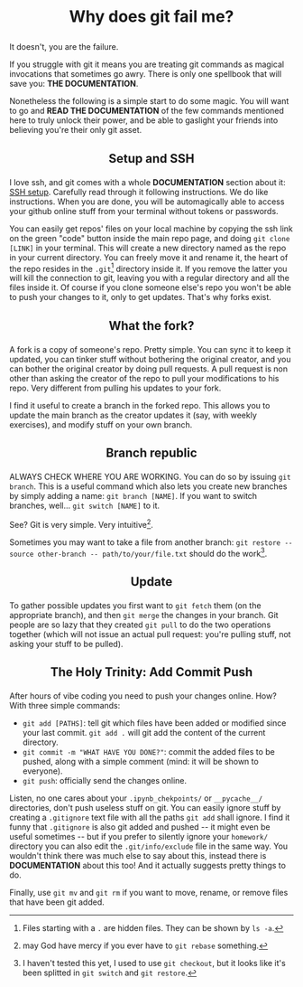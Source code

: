 # <p align='center'> Why does git fail me? </p>
It doesn't, you are the failure.

If you struggle with git it means you are treating git commands as magical invocations that sometimes go awry. There is only one spellbook that will save you: **THE DOCUMENTATION**.

Nonetheless the following is a simple start to do some magic. You will want to go and **READ THE DOCUMENTATION** of the few commands mentioned here to truly unlock their power, and be able to gaslight your friends into believing you're their only git asset.

## <p align='center'> Setup and SSH </p>
I love ssh, and git comes with a whole **DOCUMENTATION** section about it: [SSH setup](https://docs.github.com/en/authentication/connecting-to-github-with-ssh). Carefully read through it following instructions. We do like instructions. When you are done, you will be automagically able to access your github online stuff from your terminal without tokens or passwords.

You can easily get repos' files on your local machine by copying the ssh link on the green "code" button inside the main repo page, and doing `git clone [LINK]` in your terminal. This will create a new directory named as the repo in your current directory. You can freely move it and rename it, the heart of the repo resides in the `.git`[^2] directory inside it. If you remove the latter you will kill the connection to git, leaving you with a regular directory and all the files inside it. Of course if you clone someone else's repo you won't be able to push your changes to it, only to get updates. That's why forks exist.
[^2]: Files starting with a `.` are hidden files. They can be shown by `ls -a`.

## <p align='center'> What the fork? </p>
A fork is a copy of someone's repo. Pretty simple. You can sync it to keep it updated, you can tinker stuff without bothering the original creator, and you can bother the original creator by doing pull requests. A pull request is non other than asking the creator of the repo to pull your modifications to his repo. Very different from pulling his updates to your fork.

I find it useful to create a branch in the forked repo. This allows you to update the main branch as the creator updates it (say, with weekly exercises), and modify stuff on your own branch.

## <p align='center'> Branch republic </p>
ALWAYS CHECK WHERE YOU ARE WORKING. You can do so by issuing `git branch`. This is a useful command which also lets you create new branches by simply adding a name: `git branch [NAME]`. If you want to switch branches, well... `git switch [NAME]` to it.

See? Git is very simple. Very intuitive[^3].
[^3]: may God have mercy if you ever have to `git rebase` something.

Sometimes you may want to take a file from another branch: `git restore --source other-branch -- path/to/your/file.txt` should do the work[^4].
[^4]: I haven't tested this yet, I used to use `git checkout`, but it looks like it's been splitted in `git switch` and `git restore`.

## <p align='center'> Update </p>
To gather possible updates you first want to `git fetch` them (on the appropriate branch), and then `git merge` the changes in your branch. Git people are so lazy that they created `git pull` to do the two operations together (which will not issue an actual pull request: you're pulling stuff, not asking your stuff to be pulled).

## <p align='center'> The Holy Trinity: Add Commit Push </p>
After hours of vibe coding you need to push your changes online. How? With three simple commands:
- `git add [PATHS]`: tell git which files have been added or modified since your last commit. `git add .` will git add the content of the current directory.
- `git commit -m "WHAT HAVE YOU DONE?"`: commit the added files to be pushed, along with a simple comment (mind: it will be shown to everyone).
- `git push`: officially send the changes online.

Listen, no one cares about your `.ipynb_chekpoints/` or `__pycache__/` directories, don't push useless stuff on git. You can easily ignore stuff by creating a `.gitignore` text file with all the paths `git add` shall ignore. I find it funny that `.gitignore` is also git added and pushed -- it might even be useful sometimes -- but if you prefer to silently ignore your `homework/` directory you can also edit the `.git/info/exclude` file in the same way. You wouldn't think there was much else to say about this, instead there is **DOCUMENTATION** about this too! And it actually suggests pretty things to do.

Finally, use `git mv` and `git rm` if you want to move, rename, or remove files that have been git added.
